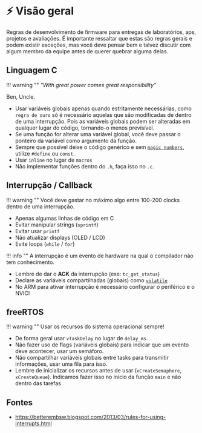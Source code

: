 # ⚡ Visão geral

Regras de desenvolvimento de firmware para entregas de laboratórios, aps, projetos e avaliações. É importante ressaltar que estas são regras gerais e podem existir exceções, mas você deve pensar bem e talvez discutir com algum membro da equipe antes de querer quebrar alguma delas.

## Linguagem C

!!! warning ""
    _"With great power comes great responsibility"_

Ben, Uncle.



- Usar variáveis globais apenas quando estritamente necessárias, como `regra de ouro` só é necessário aquelas que são modificadas de dentro de uma interrupção. Pois as variáveis globais podem ser alteradas em qualquer lugar do código, tornando-o menos previsível.
- Se uma função for alterar uma variável global, você deve passar o ponteiro da variável como argumento da função.
- Sempre que possível deixe o código genérico e sem [`magic numbers`](https://en.wikipedia.org/wiki/Magic_number_(programming)), utilize `#define` ou `const`.
- Usar `inline` no lugar de `macros`
- Não implementar funções dentro do `.h`, faça isso no `.c`.

## Interrupção / Callback

!!! warning ""
    Você deve gastar no máximo algo entre 100-200 clocks dentro de uma interrupção.

- Apenas algumas linhas de código em C
- Evitar manipular strings (`sprintf`)
- Evitar usar `printf`
- Não atualizar displays (OLED / LCD)
- Evite loops (`while` / `for`)

!!! info ""
    A interrupção é um evento de hardware na qual o compilador não tem conhecimento.

- Lembre de dar o **ACK** da interrupção (exe: `tc_get_status`)
- Declare as variáveis compartilhadas (globais) como [`volatile`](https://www.embedded.com/introduction-to-the-volatile-keyword/)
- No ARM para ativar interrupção é necessário configurar o periférico e o NVIC!

## freeRTOS

!!! warning ""
    Usar os recursos do sistema operacional sempre!

- De forma geral usar `vTaskDelay` no lugar de `delay_ms`.
- Não fazer uso de flags (variáveis globais) para indicar que um evento deve acontecer, usar um semáforo.
- Não compartilhar variáveis globais entre tasks para transmitir informações, usar uma fila para isso.
- Lembre de inicializar os recursos antes de usar (`xCreateSemaphore`, `xCreateQueue`). Indicamos fazer isso no início da função `main` e não dentro das tarefas 

## Fontes

- https://betterembsw.blogspot.com/2013/03/rules-for-using-interrupts.html
